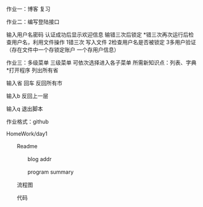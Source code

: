 作业一：博客
复习

作业二：编写登陆接口

输入用户名密码
认证成功后显示欢迎信息
输错三次后锁定
*错三次再次运行后检查用户名，利用文件操作
1错三次 写入文件
2检查用户名是否被锁定
3多用户验证 （存在文件中一个存锁定账户 一个存用户信息）

作业三：多级菜单
三级菜单
可依次选择进入各子菜单
所需新知识点：列表、字典
*打开程序 列出所有省

输入省 回车 反回所有市

输入b 反回上一层

输入q 退出脚本



作业格式：github

HomeWork/day1

　　Readme

　　　　blog addr

　　　　program summary

　　流程图

　　代码